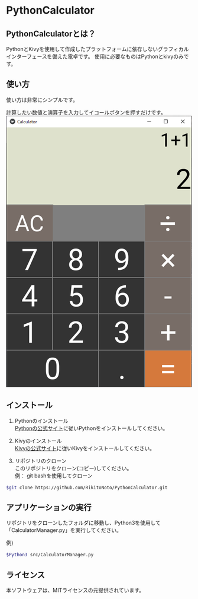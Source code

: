 # PythonCalculator

## PythonCalculatorとは？
PythonとKivyを使用して作成したプラットフォームに依存しないグラフィカルインターフェースを備えた電卓です。
使用に必要なものはPythonとkivyのみです。

## 使い方
使い方は非常にシンプルです。

計算したい数値と演算子を入力してイコールボタンを押すだけです。
![image](resouces/execute_capture.png)

## インストール
1. Pythonのインストール\
[Pythonの公式サイト](https://www.python.org/downloads/ )に従いPythonをインストールしてください。

1. Kivyのインストール\
[Kivyの公式サイト](https://kivy.org/doc/stable/gettingstarted/installation.html )に従いKivyをインストールしてください。

1. リポジトリのクローン\
このリポジトリをクローン(コピー)してください。\
例： git bashを使用してクローン
```bash
$git clone https://github.com/RikitoNoto/PythonCalculator.git
```
 
 ## アプリケーションの実行
 リポジトリをクローンしたフォルダに移動し、Python3を使用して「CalculatorManager.py」を実行してください。
 
 例)
 ```bash
$Python3 src/CalculatorManager.py
``` 


## ライセンス
本ソフトウェアは、MITライセンスの元提供されています。

